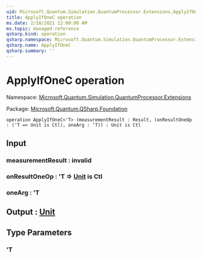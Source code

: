 ```yaml
---
uid: Microsoft.Quantum.Simulation.QuantumProcessor.Extensions.ApplyIfOneC
title: ApplyIfOneC operation
ms.date: 2/18/2021 12:00:00 AM
ms.topic: managed-reference
qsharp.kind: operation
qsharp.namespace: Microsoft.Quantum.Simulation.QuantumProcessor.Extensions
qsharp.name: ApplyIfOneC
qsharp.summary: ''
---
```


# ApplyIfOneC operation

Namespace: [Microsoft.Quantum.Simulation.QuantumProcessor.Extensions](xref:Microsoft.Quantum.Simulation.QuantumProcessor.Extensions)

Package: [Microsoft.Quantum.QSharp.Foundation](https://nuget.org/packages/Microsoft.Quantum.QSharp.Foundation)




```qsharp
operation ApplyIfOneC<'T> (measurementResult : Result, (onResultOneOp : ('T => Unit is Ctl), oneArg : 'T)) : Unit is Ctl
```


## Input

### measurementResult : __invalid<Result>__




### onResultOneOp : 'T => [Unit](xref:microsoft.quantum.lang-ref.unit)  is Ctl




### oneArg : 'T





## Output : [Unit](xref:microsoft.quantum.lang-ref.unit)



## Type Parameters

### 'T

